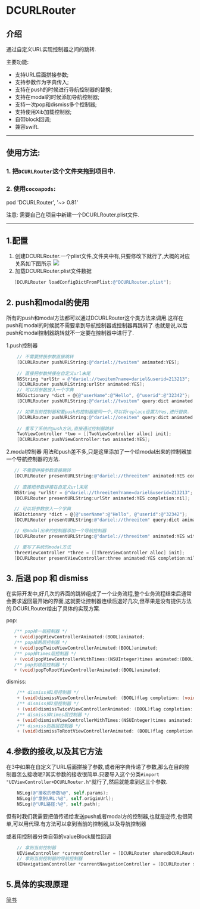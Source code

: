 # DCURLRouter

## 介绍
通过自定义URL实现控制器之间的跳转.

主要功能:
* 支持URL后面拼接参数;  
* 支持参数作为字典传入;  
* 支持在push的时候进行导航控制器的替换; 
* 支持在modal的时候添加导航控制器;  
* 支持一次pop和dismiss多个控制器;  
* 支持使用Xib加载控制器; 
* 自带block回调;   
* 兼容swift.  

---
## 使用方法:

### 1. 把`DCURLRouter`这个文件夹拖到项目中.

### 2. 使用`cocoapods`:

pod 'DCURLRouter', '~> 0.81'

注意: 需要自己在项目中新建一个DCURLRouter.plist文件.

---
## 1.配置
1. 创建DCURLRouter.一个plist文件,文件夹中有,只要修改下就行了,大概的对应关系如下图所示
![](http://upload-images.jianshu.io/upload_images/924285-3a4ba764f9860049.png?imageMogr2/auto-orient/strip%7CimageView2/2/w/1240)
2. 加载DCURLRouter.plist文件数据

 ```Objective-C 
    [DCURLRouter loadConfigDictFromPlist:@"DCURLRouter.plist"];
 ```

## 2. push和modal的使用
所有的push和modal方法都可以通过DCURLRouter这个类方法来调用.这样在push和modal的时候就不需要拿到导航控制器或控制器再跳转了.也就是说,以后push和modal控制器跳转就不一定要在控制器中进行了.

1.push控制器

```Objective-C 
    // 不需要拼接参数直接跳转
    [DCURLRouter pushURLString:@"dariel://twoitem" animated:YES];
    
    // 直接把参数拼接在自定义url末尾
    NSString *urlStr = @"dariel://twoitem?name=dariel&userid=213213";
    [DCURLRouter pushURLString:urlStr animated:YES];
    // 可以将参数放入一个字典
    NSDictionary *dict = @{@"userName":@"Hello", @"userid":@"32342"};
    [DCURLRouter pushURLString:@"dariel://twoitem" query:dict animated:YES];

    // 如果当前控制器和要push的控制器是同一个,可以将replace设置为Yes,进行替换.
    [DCURLRouter pushURLString:@"dariel://oneitem" query:dict animated:YES replace:YES];
    
    // 重写了系统的push方法,直接通过控制器跳转
    TwoViewController *two = [[TwoViewController alloc] init];
    [DCURLRouter pushViewController:two animated:YES];
```
2.modal控制器
用法和push差不多,只是这里添加了一个给modal出来的控制器加一个导航控制器的方法.


 ```Objective-C
    // 不需要拼接参数直接跳转
    [DCURLRouter presentURLString:@"dariel://threeitem" animated:YES completion:nil];
    
    // 直接把参数拼接在自定义url末尾
    NSString *urlStr = @"dariel://threeitem?name=dariel&userid=213213";
    [DCURLRouter presentURLString:urlStr animated:YES completion:nil];

    // 可以将参数放入一个字典
    NSDictionary *dict = @{@"userName":@"Hello", @"userid":@"32342"};
    [DCURLRouter presentURLString:@"dariel://threeitem" query:dict animated:YES completion:nil];

    // 给modal出来的控制器添加一个导航控制器
    [DCURLRouter presentURLString:@"dariel://threeitem" animated:YES withNavigationClass:[UINavigationController class] completion:nil];

    // 重写了系统的modal方法
    ThreeViewController *three = [[ThreeViewController alloc] init];
    [DCURLRouter presentViewController:three animated:YES completion:nil];
 ```

## 3. 后退 pop 和 dismiss
在实际开发中,好几次的界面的跳转组成了一个业务流程,整个业务流程结束后通常会要求返回最开始的界面,这就要让控制器连续后退好几次,但苹果是没有提供方法的.DCURLRouter给出了具体的实现方案.

pop:

 ```Objective-C
    /** pop掉一层控制器 */
    + (void)popViewControllerAnimated:(BOOL)animated;
    /** pop掉两层控制器 */
    + (void)popTwiceViewControllerAnimated:(BOOL)animated;
    /** pop掉times层控制器 */
    + (void)popViewControllerWithTimes:(NSUInteger)times animated:(BOOL)animated;
    /** pop到根层控制器 */
    + (void)popToRootViewControllerAnimated:(BOOL)animated;
 ```
dismiss:

```Objective-C
    /** dismiss掉1层控制器 */
    + (void)dismissViewControllerAnimated: (BOOL)flag completion: (void (^ __nullable)(void))completion;
    /** dismiss掉2层控制器 */
    + (void)dismissTwiceViewControllerAnimated: (BOOL)flag completion: (void (^ __nullable)(void))completion;
    /** dismiss掉times层控制器 */
    + (void)dismissViewControllerWithTimes:(NSUInteger)times animated: (BOOL)flag completion: (void (^ __nullable)(void))completion;
    /** dismiss到根层控制器 */
    + (void)dismissToRootViewControllerAnimated: (BOOL)flag completion: (void (^ __nullable)(void))completion;
```
## 4.参数的接收,以及其它方法
在3中如果在自定义了URL后面拼接了参数,或者用字典传递了参数,那么在目的控制器怎么接收呢?其实参数的接收很简单.只要导入这个分类`#import "UIViewController+DCURLRouter.h"`就行了,然后就能拿到这三个参数.

```Objective-C
    NSLog(@"接收的参数%@", self.params);
    NSLog(@"拿到URL:%@", self.originUrl);
    NSLog(@"URL路径:%@", self.path);
```
但有时我们我需要把值传递给发送push或者modal方的控制器,也就是逆传,也很简单,可以用代理.有方法可以拿到当前的控制器,以及导航控制器

或者用控制器分类自带的valueBlock属性回调

```Objective-C
    // 拿到当前控制器
    UIViewController *currentController = [DCURLRouter sharedDCURLRouter].currentViewController;
    // 拿到当前控制器的导航控制器
    UINavigationController *currentNavgationController = [DCURLRouter sharedDCURLRouter].currentNavigationViewController;

```
## 5.具体的实现原理
[简书](http://www.jianshu.com/p/36a43202b0cd)
